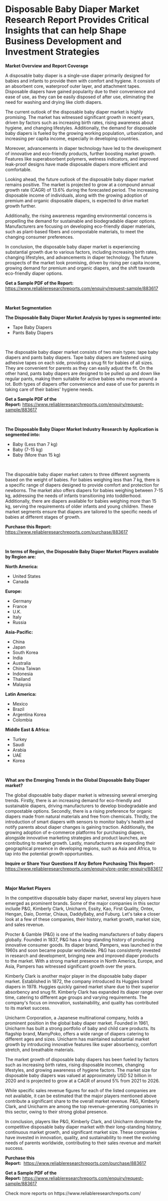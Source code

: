 <p><h1>Disposable Baby Diaper Market Research Report Provides Critical Insights that can help Shape Business Development and Investment Strategies</h1></p><p><strong>Market Overview and Report Coverage</strong></p>
<p><p>A disposable baby diaper is a single-use diaper primarily designed for babies and infants to provide them with comfort and hygiene. It consists of an absorbent core, waterproof outer layer, and attachment tapes. Disposable diapers have gained popularity due to their convenience and ease of use, as they can be easily disposed of after use, eliminating the need for washing and drying like cloth diapers.</p><p>The current outlook of the disposable baby diaper market is highly promising. The market has witnessed significant growth in recent years, driven by factors such as increasing birth rates, rising awareness about hygiene, and changing lifestyles. Additionally, the demand for disposable baby diapers is fueled by the growing working population, urbanization, and increasing per capita income, especially in developing countries.</p><p>Moreover, advancements in diaper technology have led to the development of innovative and eco-friendly products, further boosting market growth. Features like superabsorbent polymers, wetness indicators, and improved leak-proof designs have made disposable diapers more efficient and comfortable.</p><p>Looking ahead, the future outlook of the disposable baby diaper market remains positive. The market is projected to grow at a compound annual growth rate (CAGR) of 13.6% during the forecasted period. The increasing disposable income of individuals, along with the growing adoption of premium and organic disposable diapers, is expected to drive market growth further.</p><p>Additionally, the rising awareness regarding environmental concerns is propelling the demand for sustainable and biodegradable diaper options. Manufacturers are focusing on developing eco-friendly diaper materials, such as plant-based fibers and compostable materials, to meet the changing consumer preferences.</p><p>In conclusion, the disposable baby diaper market is experiencing substantial growth due to various factors, including increasing birth rates, changing lifestyles, and advancements in diaper technology. The future prospects of the market look promising, driven by rising per capita income, growing demand for premium and organic diapers, and the shift towards eco-friendly diaper options.</p></p>
<p><strong>Get a Sample PDF of the Report:</strong> <a href="https://www.reliableresearchreports.com/enquiry/request-sample/883617">https://www.reliableresearchreports.com/enquiry/request-sample/883617</a></p>
<p>&nbsp;</p>
<p><strong>Market Segmentation</strong></p>
<p><strong>The Disposable Baby Diaper Market Analysis by types is segmented into:</strong></p>
<p><ul><li>Tape Baby Diapers</li><li>Pants Baby Diapers</li></ul></p>
<p>&nbsp;</p>
<p><p>The disposable baby diaper market consists of two main types: tape baby diapers and pants baby diapers. Tape baby diapers are fastened using adhesive tapes on each side, providing a snug fit for babies of all sizes. They are convenient for parents as they can easily adjust the fit. On the other hand, pants baby diapers are designed to be pulled up and down like regular pants, making them suitable for active babies who move around a lot. Both types of diapers offer convenience and ease of use for parents in taking care of their babies' hygiene needs.</p></p>
<p><strong>Get a Sample PDF of the Report:</strong>&nbsp;<a href="https://www.reliableresearchreports.com/enquiry/request-sample/883617">https://www.reliableresearchreports.com/enquiry/request-sample/883617</a></p>
<p>&nbsp;</p>
<p><strong>The Disposable Baby Diaper Market Industry Research by Application is segmented into:</strong></p>
<p><ul><li>Baby (Less than 7 kg)</li><li>Baby (7-15 kg)</li><li>Baby (More than 15 kg)</li></ul></p>
<p>&nbsp;</p>
<p><p>The disposable baby diaper market caters to three different segments based on the weight of babies. For babies weighing less than 7 kg, there is a specific range of diapers designed to provide comfort and protection for newborns. The market also offers diapers for babies weighing between 7-15 kg, addressing the needs of infants transitioning into toddlerhood. Additionally, there are diapers available for babies weighing more than 15 kg, serving the requirements of older infants and young children. These market segments ensure that diapers are tailored to the specific needs of babies at different stages of growth.</p></p>
<p><strong>Purchase this Report:</strong>&nbsp; <a href="https://www.reliableresearchreports.com/purchase/883617">https://www.reliableresearchreports.com/purchase/883617</a></p>
<p>&nbsp;</p>
<p><strong>In terms of Region, the Disposable Baby Diaper Market Players available by Region are:</strong></p>
<p>
    <p> <strong> North America: </strong>
        <ul>
            <li>United States</li>
            <li>Canada</li>
        </ul>
        </p> 
    <p> <strong> Europe: </strong>
        <ul>
            <li>Germany</li>
            <li>France</li>
            <li>U.K.</li>
            <li>Italy</li>
            <li>Russia</li>
        </ul>
        </p> 
    <p> <strong> Asia-Pacific: </strong>
        <ul>
            <li>China</li>
            <li>Japan</li>
            <li>South Korea</li>
            <li>India</li>
            <li>Australia</li>
            <li>China Taiwan</li>
            <li>Indonesia</li>
            <li>Thailand</li>
            <li>Malaysia</li>
        </ul>
        </p> 
    <p> <strong> Latin America: </strong>
        <ul>
            <li>Mexico</li>
            <li>Brazil</li>
            <li>Argentina Korea</li>
            <li>Colombia</li>
        </ul>
        </p> 
    <p> <strong> Middle East & Africa: </strong>
        <ul>
            <li>Turkey</li>
            <li>Saudi</li>
            <li>Arabia</li>
            <li>UAE</li>
            <li>Korea</li>
        </ul>
    </p>
    </p>
<p>&nbsp;</p>
<p><strong>What are the Emerging Trends in the Global Disposable Baby Diaper market?</strong></p>
<p><p>The global disposable baby diaper market is witnessing several emerging trends. Firstly, there is an increasing demand for eco-friendly and sustainable diapers, driving manufacturers to develop biodegradable and compostable options. Secondly, there is a rising preference for organic diapers made from natural materials and free from chemicals. Thirdly, the introduction of smart diapers with sensors to monitor baby's health and notify parents about diaper changes is gaining traction. Additionally, the growing adoption of e-commerce platforms for purchasing diapers, alongside innovative marketing strategies and product launches, are contributing to market growth. Lastly, manufacturers are expanding their geographical presence in developing regions, such as Asia and Africa, to tap into the potential growth opportunities.</p></p>
<p><strong>Inquire or Share Your Questions If Any Before Purchasing This Report</strong>- <a href="https://www.reliableresearchreports.com/enquiry/pre-order-enquiry/883617">https://www.reliableresearchreports.com/enquiry/pre-order-enquiry/883617</a></p>
<p>&nbsp;</p>
<p><strong>Major Market Players</strong></p>
<p><p>In the competitive disposable baby diaper market, several key players have emerged as prominent brands. Some of the major companies in this sector include P&G, Kimberly Clark, Unicharm, Essity, Kao, First Quality, Ontex, Hengan, Daio, Domtar, Chiaus, DaddyBaby, and Fuburg. Let's take a closer look at a few of these companies, their history, market growth, market size, and sales revenue.</p><p>Procter & Gamble (P&G) is one of the leading manufacturers of baby diapers globally. Founded in 1837, P&G has a long-standing history of producing innovative consumer goods. Its diaper brand, Pampers, was launched in the 1960s and soon became popular worldwide. P&G has consistently invested in research and development, bringing new and improved diaper products to the market. With a strong market presence in North America, Europe, and Asia, Pampers has witnessed significant growth over the years.</p><p>Kimberly Clark is another major player in the disposable baby diaper market. Established in 1872, the company introduced its Huggies brand diapers in 1978. Huggies quickly gained market share due to their superior absorbency and snug fit. Kimberly Clark has expanded its diaper range over time, catering to different age groups and varying requirements. The company's focus on innovation, sustainability, and quality has contributed to its market success.</p><p>Unicharm Corporation, a Japanese multinational company, holds a prominent position in the global baby diaper market. Founded in 1961, Unicharm has built a strong portfolio of baby and child care products. Its flagship brand, MamyPoko, offers a wide range of diapers catering to different ages and sizes. Unicharm has maintained substantial market growth by introducing innovative features like super absorbency, comfort stretch, and breathable materials.</p><p>The market growth of disposable baby diapers has been fueled by factors such as increasing birth rates, rising disposable incomes, changing lifestyles, and growing awareness of hygiene factors. The market size for disposable baby diapers was valued at approximately USD 52 billion in 2020 and is projected to grow at a CAGR of around 5% from 2021 to 2026.</p><p>While specific sales revenue figures for each of the listed companies are not available, it can be estimated that the major players mentioned above contribute a significant share to the overall market revenue. P&G, Kimberly Clark, and Unicharm are among the top revenue-generating companies in this sector, owing to their strong global presence.</p><p>In conclusion, players like P&G, Kimberly Clark, and Unicharm dominate the competitive disposable baby diaper market with their long-standing history, continuous market growth, and significant market size. These companies have invested in innovation, quality, and sustainability to meet the evolving needs of parents worldwide, contributing to their sales revenue and market success.</p></p>
<p><strong>Purchase this Report:</strong>&nbsp;&nbsp;<a href="https://www.reliableresearchreports.com/purchase/883617">https://www.reliableresearchreports.com/purchase/883617</a></p>
<p></p>
<p><strong>Get a Sample PDF of the Report:</strong>&nbsp;<a href="https://www.reliableresearchreports.com/enquiry/request-sample/883617">https://www.reliableresearchreports.com/enquiry/request-sample/883617</a></p>
<p>Check more reports on https://www.reliableresearchreports.com/</p>